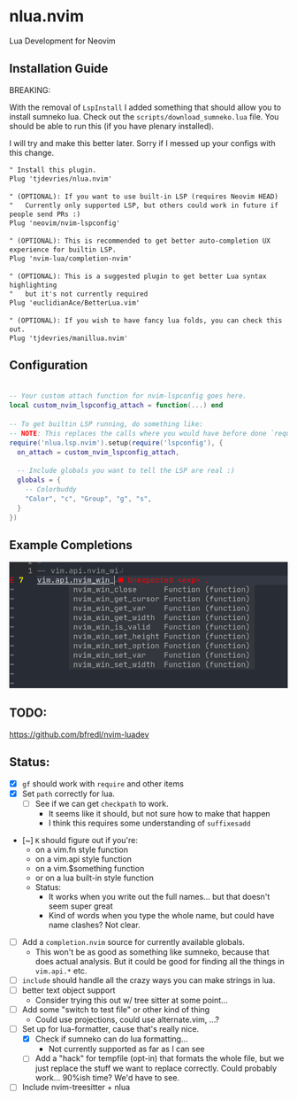 # nlua.nvim

Lua Development for Neovim

## Installation Guide

BREAKING:

With the removal of `LspInstall` I added something that should allow you to install sumneko lua.
Check out the `scripts/download_sumneko.lua` file. You should be able to run this (if you have plenary installed).

I will try and make this better later. Sorry if I messed up your configs with this change.

```vim
" Install this plugin.
Plug 'tjdevries/nlua.nvim'

" (OPTIONAL): If you want to use built-in LSP (requires Neovim HEAD)
"   Currently only supported LSP, but others could work in future if people send PRs :)
Plug 'neovim/nvim-lspconfig'

" (OPTIONAL): This is recommended to get better auto-completion UX experience for builtin LSP.
Plug 'nvim-lua/completion-nvim'

" (OPTIONAL): This is a suggested plugin to get better Lua syntax highlighting
"   but it's not currently required
Plug 'euclidianAce/BetterLua.vim'

" (OPTIONAL): If you wish to have fancy lua folds, you can check this out.
Plug 'tjdevries/manillua.nvim'
```


## Configuration

```lua

-- Your custom attach function for nvim-lspconfig goes here.
local custom_nvim_lspconfig_attach = function(...) end

-- To get builtin LSP running, do something like:
-- NOTE: This replaces the calls where you would have before done `require('nvim_lsp').sumneko_lua.setup()`
require('nlua.lsp.nvim').setup(require('lspconfig'), {
  on_attach = custom_nvim_lspconfig_attach,

  -- Include globals you want to tell the LSP are real :)
  globals = {
    -- Colorbuddy
    "Color", "c", "Group", "g", "s",
  }
})

```

## Example Completions

![ExampleCompletions](./media/example_completions.png)


## TODO:

https://github.com/bfredl/nvim-luadev

## Status:

- [x] `gf` should work with `require` and other items
- [x] Set `path` correctly for lua.
    - [ ] See if we can get `checkpath` to work.
        - It seems like it should, but not sure how to make that happen
        - I think this requires some understanding of `suffixesadd`
- [~] `K` should figure out if you're:
    - on a vim.fn style function
    - on a vim.api style function
    - on a vim.$something function
    - or on a lua built-in style function
    - Status:
        - It works when you write out the full names... but that doesn't seem super great
        - Kind of words when you type the whole name, but could have name clashes? Not clear.
- [ ] Add a `completion.nvim` source for currently available globals.
    - This won't be as good as something like sumneko, because that does actual analysis.
        But it could be good for finding all the things in `vim.api.*` etc.
- [ ] `include` should handle all the crazy ways you can make strings in lua.
- [ ] better text object support
    - Consider trying this out w/ tree sitter at some point...
- [ ] Add some "switch to test file" or other kind of thing
    - Could use projections, could use alternate.vim, ...?
- [ ] Set up for lua-formatter, cause that's really nice.
    - [x] Check if sumneko can do lua formatting...
        - Not currently supported as far as I can see
    - [ ] Add a "hack" for tempfile (opt-in) that formats the whole file, but we just replace the stuff we want to replace correctly. Could probably work... 90%ish time? We'd have to see.
- [ ] Include nvim-treesitter + nlua
